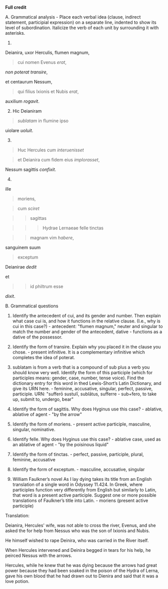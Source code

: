 **Full credit**

A. Grammatical analysis - Place each verbal idea (clause, indirect statement, participial expression) on a separate line, indented to show its level of subordination. Italicize the verb of each unit by surrounding it with asterisks.

1. 
Deianira, uxor Herculis, flumen magnum, 

> cui nomen Evenus *erat*,

*non poterat* *transire*,

et centaurum Nessum, 

 > qui filius Ixionis et Nubis *erat*, 

auxilium *rogavit*. 

2. Hic Deianiram 

>*sublatam* in flumine ipso 

uiolare *uoluit*. 

3. 
>Huc Hercules cum *interuenisset* 

>et Deianira cum fidem eius *implorasset*, 

Nessum sagittis *confixit*. 

4. 
ille 

>moriens, 

>cum *sciret* 

>>sagittas 

>>>Hydrae Lernaeae felle tinctas 

>>magnam vim *habere*, 

sanguinem suum 

>exceptum 

Deianirae *dedit* 

et 

>>id philtrum esse 

*dixit*.

B. Grammatical questions

1. Identify the antecedent of cui, and its gender and number. Then explain what case cui is, and how it functions in the relative clause. (I.e., why is cui in this case?) - antecedent: "flumen magnum," neuter and singular to match the number and gender of the antecedent, dative - functions as a dative of the possessor. 

2. Identify the form of transire. Explain why you placed it in the clause you chose. - present infinitive. It is a complementary infinitive which completes the idea of poterat.

4. sublatam is from a verb that is a compound of sub plus a verb you should know very well. Identify the form of this participle (which for participles means: gender, case, number, tense voice). Find the dictionary entry for this word in thed Lewis-Short’s Latin Dictionary, and give its URN here. - feminine, accusative, singular, perfect, passive, participle. 
URN: "sufferō sustulī, sublātus, sufferre - sub+fero, to take up, submit to, undergo, bear"

4. Identify the form of sagittis. Why does Hyginus use this case? - ablative, ablative of agent - "by the arrow"

5. Identify the form of moriens. - present active participle, masculine, singular, nominative.

6. Identify felle. Why does Hyginus use this case? - ablative case, used as an ablative of agent - "by the poisinous liquid"

7. Identify the form of tinctas. - perfect, passive, participle, plural, feminine, accusative 

8. Identify the form of exceptum. - masculine, accusative, singular

9. William Faulkner’s novel As I lay dying takes its title from an English translation of a single word in Odyssey 11.424. In Greek, where participles function very differently from English but similarly to Latin, that word is a present active participle. Suggest one or more possible translations of Faulkner’s title into Latin. - moriens (present active participle) 

Translation: 

Deianira, Hercules' wife, was not able to cross the river, Evenus, and she asked the for help from Nessus who was the son of Ixionis and Nubis. 

He himself wished to rape Deinira, who was carried in the River itself. 

When Hercules intervened and Deinira begged in tears for his help, he peirced Nessus with the arrows. 

Hercules, while he knew that he was dying because the arrows had great power because they had been soaked in the poison of the Hydra of Lerna, gave his own blood that he had drawn out to Dienira and said that it was a love potion. 

